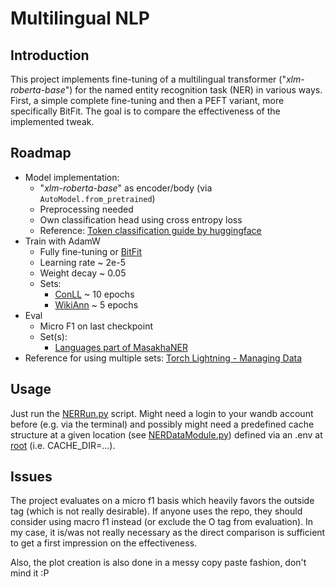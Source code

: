 # Multilingual NLP


## Introduction

This project implements fine-tuning of a multilingual transformer ("*xlm-roberta-base*") for the named entity recognition task (NER) in various ways. First, a simple complete fine-tuning and then a PEFT variant, more specifically BitFit. The goal is to compare the effectiveness of the implemented tweak. 


## Roadmap
- Model implementation:
    - "*xlm-roberta-base*" as encoder/body (via ```AutoModel.from_pretrained```)
    - Preprocessing needed
    - Own classification head using cross entropy loss
    - Reference: [Token classification guide by huggingface](https://huggingface.co/learn/nlp-course/chapter7/2?fw=pt)
- Train with AdamW 
    - Fully fine-tuning or [BitFit](https://aclanthology.org/2022.acl-short.1.pdf)
    - Learning rate ~ 2e-5 
    - Weight decay ~ 0.05
    - Sets:
        - [ConLL](https://huggingface.co/datasets/conll2003) ~ 10 epochs
        - [WikiAnn](https://huggingface.co/datasets/wikiann) ~ 5 epochs
- Eval
    - Micro F1 on last checkpoint
    - Set(s):
        - [Languages part of MasakhaNER](https://huggingface.co/datasets/masakhaner)
- Reference for using multiple sets: [Torch Lightning - Managing Data](https://lightning.ai/docs/pytorch/LTS/guides/data.html)


## Usage
Just run the [NERRun.py](code/bitfit/src/NERRun.py) script. Might need a login to your wandb account before (e.g. via the terminal) and possibly might need a predefined cache structure at a given location (see [NERDataModule.py](code/bitfit/src/NERDataModule.py)) defined via an .env at [root](code/bitfit/src/) (i.e. CACHE_DIR=...). 


## Issues
The project evaluates on a micro f1 basis which heavily favors the outside tag (which is not really desirable). If anyone uses the repo, they should consider using macro f1 instead (or exclude the O tag from evaluation). In my case, it is/was not really necessary as the direct comparison is sufficient to get a first impression on the effectiveness. 

Also, the plot creation is also done in a messy copy paste fashion, don't mind it :P
